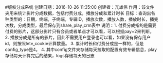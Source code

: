 #版权分成系统
创建日期：2016-10-26 11:35:00
创建者：亢雄伟
作用：该文件夹用来统计影片分成数据，包括付费分成，播放分成和累计时长
目标：查询出各种类型的：日期，终端，子终端，专辑ID，播放次数，播放人数，播放时长，播完次数，分成类型，最后保存到share_play_crm表中
说明：1. 付费分成指的是需要付费的影片，这部分影片只有会员或者单点才可以看，可以根据pay=2来判断。
     2. 播放分成是所有的影片，因此不需要用户登录也可以看，如果没有保存用户id，则按照letv_cookie计算数量。
     3. 累计时长和付费分成是一样的，但是config_type是4。
     4. 其中config文件夹存储每天拉取的配置有效专辑信息，play存储每天计算完后的结果，logs存储每天的日志